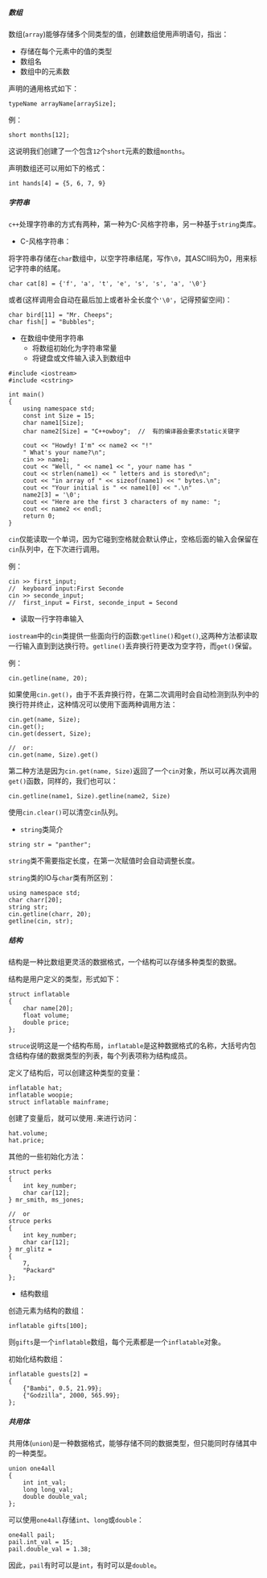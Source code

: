 ##### 数组

数组(`array`)能够存储多个同类型的值，创建数组使用声明语句，指出：

-   存储在每个元素中的值的类型
-   数组名
-   数组中的元素数

声明的通用格式如下：

`typeName arrayName[arraySize];`

例：

`short months[12];`

这说明我们创建了一个包含`12`个`short`元素的数组`months`。

声明数组还可以用如下的格式：

`int hands[4] = {5, 6, 7, 9}`

##### 字符串

`c++`处理字符串的方式有两种，第一种为C-风格字符串，另一种基于`string`类库。

-   C-风格字符串：

将字符串存储在`char`数组中，以空字符串结尾，写作`\0`，其ASCII码为0，用来标记字符串的结尾。

`char cat[8] = {'f', 'a', 't', 'e', 's', 's', 'a', '\0'}`

或者(这样调用会自动在最后加上或者补全长度个`'\0'`，记得预留空间)：
```
char bird[11] = "Mr. Cheeps";
char fish[] = "Bubbles";
```

-   在数组中使用字符串
    -   将数组初始化为字符串常量
    -   将键盘或文件输入读入到数组中

```
#include <iostream>
#include <cstring>

int main()
{
    using namespace std;
    const int Size = 15;
    char name1[Size];
    char name2[Size] = "C++owboy";  //  有的编译器会要求static关键字
    
    cout << "Howdy! I'm" << name2 << "!"
    " What's your name?\n";
    cin >> name1;
    cout << "Well, " << name1 << ", your name has "
    cout << strlen(name1) << " letters and is stored\n";
    cout << "in array of " << sizeof(name1) << " bytes.\n";
    cout << "Your initial is " << name1[0] << ".\n"
    name2[3] = '\0';
    cout << "Here are the first 3 characters of my name: ";
    cout << name2 << endl;
    return 0;
}
```
`cin`仅能读取一个单词，因为它碰到空格就会默认停止，空格后面的输入会保留在`cin`队列中，在下次进行调用。

例：
```
cin >> first_input;
//  keyboard input:First Seconde
cin >> seconde_input;
//  first_input = First, seconde_input = Second
```

-   读取一行字符串输入

`iostream`中的`cin`类提供一些面向行的函数:`getline()`和`get()`,这两种方法都读取一行输入直到到达换行符。`getline()`丢弃换行符更改为空字符，而`get()`保留。

例：
```
cin.getline(name, 20);
```

如果使用`cin.get()`，由于不丢弃换行符，在第二次调用时会自动检测到队列中的换行符并终止，这种情况可以使用下面两种调用方法：
```
cin.get(name, Size);
cin.get();
cin.get(dessert, Size);

//  or:
cin.get(name, Size).get()
```
第二种方法是因为`cin.get(name, Size)`返回了一个`cin`对象，所以可以再次调用`get()`函数，同样的，我们也可以：

`cin.getline(name1, Size).getline(name2, Size)`

使用`cin.clear()`可以清空`cin`队列。

-   `string`类简介

`string str = "panther";`

`string`类不需要指定长度，在第一次赋值时会自动调整长度。

`string`类的IO与`char`类有所区别：
```
using namespace std;
char charr[20];
string str;
cin.getline(charr, 20);
getline(cin, str);
```

##### 结构

结构是一种比数组更灵活的数据格式，一个结构可以存储多种类型的数据。

结构是用户定义的类型，形式如下：
```
struct inflatable
{
    char name[20];
    float volume;
    double price;
};
```
`struce`说明这是一个结构布局，`inflatable`是这种数据格式的名称，大括号内包含结构存储的数据类型的列表，每个列表项称为结构成员。

定义了结构后，可以创建这种类型的变量：
```
inflatable hat;
inflatable woopie;
struct inflatable mainframe;
```
创建了变量后，就可以使用`.`来进行访问：
```
hat.volume;
hat.price;
```
其他的一些初始化方法：
```
struct perks
{
    int key_number;
    char car[12];
} mr_smith, ms_jones;

//  or
struce perks
{
    int key_number;
    char car[12];
} mr_glitz = 
{
    7,
    "Packard"
};
```

-   结构数组

创造元素为结构的数组：

`inflatable gifts[100];`

则`gifts`是一个`inflatable`数组，每个元素都是一个`inflatable`对象。

初始化结构数组：
```
inflatable guests[2] = 
{
    {"Bambi", 0.5, 21.99};
    {"Godzilla", 2000, 565.99};
};
```

##### 共用体

共用体(`union`)是一种数据格式，能够存储不同的数据类型，但只能同时存储其中的一种类型。
```
union one4all
{
    int int_val;
    long long_val;
    double double_val;
};
```
可以使用`one4all`存储`int`、`long`或`double`：
```
one4all pail;
pail.int_val = 15;
pail.double_val = 1.38;
```
因此，`pail`有时可以是`int`，有时可以是`double`。

